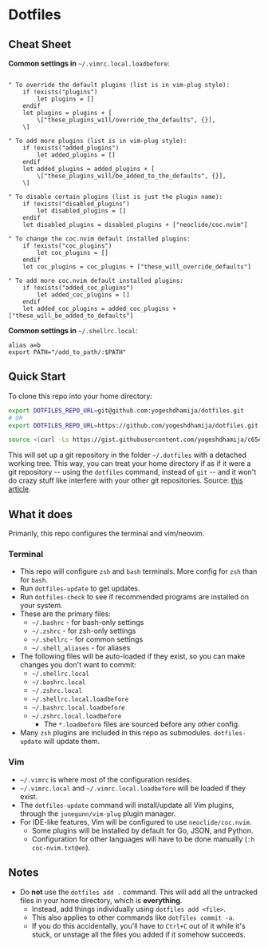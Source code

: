 # Dotfiles

## Cheat Sheet

**Common settings in** `~/.vimrc.local.loadbefore`:
```

" To override the default plugins (list is in vim-plug style):
    if !exists("plugins")
        let plugins = []
    endif
    let plugins = plugins + [  
        \["these_plugins_will/override_the_defaults", {}],
    \]

" To add more plugins (list is in vim-plug style):
    if !exists("added_plugins")
        let added_plugins = []
    endif
    let added_plugins = added_plugins + [      
        \["these_plugins_will/be_added_to_the_defaults", {}],
    \]

" To disable certain plugins (list is just the plugin name):
    if !exists("disabled_plugins")
        let disabled_plugins = []
    endif
    let disabled_plugins = disabled_plugins + ["neoclide/coc.nvim"]

" To change the coc.nvim default installed plugins:
    if !exists("coc_plugins")
        let coc_plugins = []
    endif
    let coc_plugins = coc_plugins + ["these_will_override_defaults"]

" To add more coc.nvim default installed plugins:
    if !exists("added_coc_plugins")
        let added_coc_plugins = []
    endif
    let added_coc_plugins = added_coc_plugins + ["these_will_be_added_to_defaults"]

```

**Common settings in** `~/.shellrc.local`:
```
alias a=b
export PATH="/add_to_path/:$PATH"
```

## Quick Start

To clone this repo into your home directory:

```bash
export DOTFILES_REPO_URL=git@github.com:yogeshdhamija/dotfiles.git
# OR
export DOTFILES_REPO_URL=https://github.com/yogeshdhamija/dotfiles.git

source <(curl -Ls https://gist.githubusercontent.com/yogeshdhamija/c65eab14d4bfc62f2d3dd490b7f082d5/raw/65891558f1abf858c390654a88bc78b25d5d48dc/dotfiles.sh)
```

This will set up a git repository in the folder `~/.dotfiles` with a detached working tree. This way, you can treat your home directory if as if it were a git repository -- using the `dotfiles` command, instead of `git` -- and it won't do crazy stuff like interfere with your other git repositories. Source: [this article](https://developer.atlassian.com/blog/2016/02/best-way-to-store-dotfiles-git-bare-repo/).

## What it does

Primarily, this repo configures the terminal and vim/neovim.

### Terminal

- This repo will configure `zsh` and `bash` terminals. More config for `zsh` than for `bash`.
- Run `dotfiles-update` to get updates.
- Run `dotfiles-check` to see if recommended programs are installed on your system.
- These are the primary files:
    - `~/.bashrc` - for bash-only settings
    - `~/.zshrc` - for zsh-only settings
    - `~/.shellrc` - for common settings
    - `~/.shell_aliases` - for aliases
- The following files will be auto-loaded if they exist, so you can make changes you don't want to commit:
    - `~/.shellrc.local`
    - `~/.bashrc.local`
    - `~/.zshrc.local`
    - `~/.shellrc.local.loadbefore`
    - `~/.bashrc.local.loadbefore`
    - `~/.zshrc.local.loadbefore`
        - The `*.loadbefore` files are sourced before any other config.
- Many `zsh` plugins are included in this repo as submodules. `dotfiles-update` will update them.

### Vim

- `~/.vimrc` is where most of the configuration resides.
- `~/.vimrc.local` and `~/.vimrc.local.loadbefore` will be loaded if they exist.
- The `dotfiles-update` command will install/update all Vim plugins, through the `junegunn/vim-plug` plugin manager.
- For IDE-like features, Vim will be configured to use `neoclide/coc.nvim`.
    - Some plugins will be installed by default for Go, JSON, and Python.
    - Configuration for other languages will have to be done manually (`:h coc-nvim.txt@en`).

## Notes

- Do **not** use the `dotfiles add .` command. This will add all the untracked files in your home directory, which is **everything**.
    - Instead, add things individually using `dotfiles add <file>`.
    - This also applies to other commands like `dotfiles commit -a`.
    - If you do this accidentally, you'll have to `Ctrl+C` out of it while it's stuck, or unstage all the files you added if it somehow succeeds.

